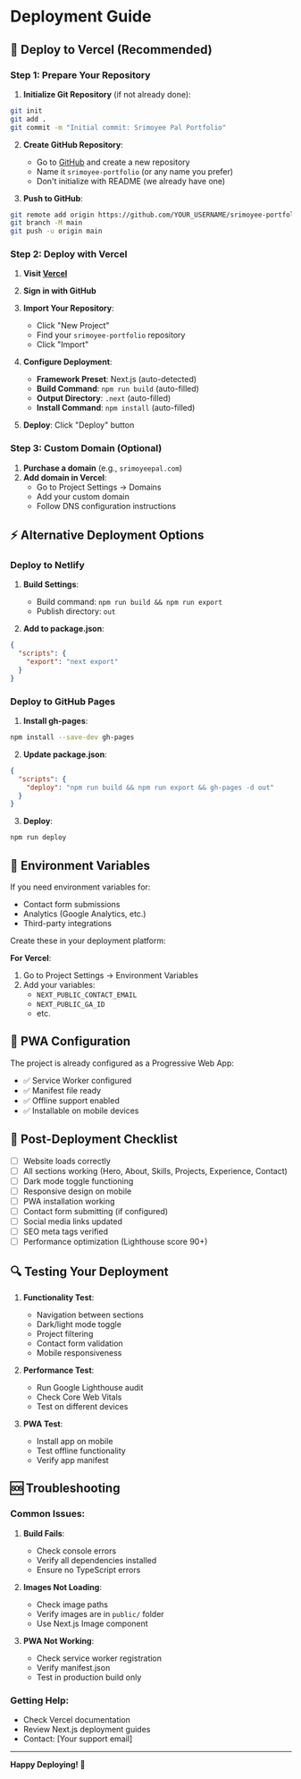 # Deployment Guide

## 🚀 Deploy to Vercel (Recommended)

### Step 1: Prepare Your Repository

1. **Initialize Git Repository** (if not already done):
```bash
git init
git add .
git commit -m "Initial commit: Srimoyee Pal Portfolio"
```

2. **Create GitHub Repository**:
   - Go to [GitHub](https://github.com) and create a new repository
   - Name it `srimoyee-portfolio` (or any name you prefer)
   - Don't initialize with README (we already have one)

3. **Push to GitHub**:
```bash
git remote add origin https://github.com/YOUR_USERNAME/srimoyee-portfolio.git
git branch -M main
git push -u origin main
```

### Step 2: Deploy with Vercel

1. **Visit [Vercel](https://vercel.com)**
2. **Sign in with GitHub**
3. **Import Your Repository**:
   - Click "New Project"
   - Find your `srimoyee-portfolio` repository
   - Click "Import"

4. **Configure Deployment**:
   - **Framework Preset**: Next.js (auto-detected)
   - **Build Command**: `npm run build` (auto-filled)
   - **Output Directory**: `.next` (auto-filled)
   - **Install Command**: `npm install` (auto-filled)

5. **Deploy**: Click "Deploy" button

### Step 3: Custom Domain (Optional)

1. **Purchase a domain** (e.g., `srimoyeepal.com`)
2. **Add domain in Vercel**:
   - Go to Project Settings → Domains
   - Add your custom domain
   - Follow DNS configuration instructions

## ⚡ Alternative Deployment Options

### Deploy to Netlify

1. **Build Settings**:
   - Build command: `npm run build && npm run export`
   - Publish directory: `out`

2. **Add to package.json**:
```json
{
  "scripts": {
    "export": "next export"
  }
}
```

### Deploy to GitHub Pages

1. **Install gh-pages**:
```bash
npm install --save-dev gh-pages
```

2. **Update package.json**:
```json
{
  "scripts": {
    "deploy": "npm run build && npm run export && gh-pages -d out"
  }
}
```

3. **Deploy**:
```bash
npm run deploy
```

## 🔧 Environment Variables

If you need environment variables for:
- Contact form submissions
- Analytics (Google Analytics, etc.)
- Third-party integrations

Create these in your deployment platform:

**For Vercel**:
1. Go to Project Settings → Environment Variables
2. Add your variables:
   - `NEXT_PUBLIC_CONTACT_EMAIL`
   - `NEXT_PUBLIC_GA_ID`
   - etc.

## 📱 PWA Configuration

The project is already configured as a Progressive Web App:
- ✅ Service Worker configured
- ✅ Manifest file ready
- ✅ Offline support enabled
- ✅ Installable on mobile devices

## 🎯 Post-Deployment Checklist

- [ ] Website loads correctly
- [ ] All sections working (Hero, About, Skills, Projects, Experience, Contact)
- [ ] Dark mode toggle functioning
- [ ] Responsive design on mobile
- [ ] PWA installation working
- [ ] Contact form submitting (if configured)
- [ ] Social media links updated
- [ ] SEO meta tags verified
- [ ] Performance optimization (Lighthouse score 90+)

## 🔍 Testing Your Deployment

1. **Functionality Test**:
   - Navigation between sections
   - Dark/light mode toggle
   - Project filtering
   - Contact form validation
   - Mobile responsiveness

2. **Performance Test**:
   - Run Google Lighthouse audit
   - Check Core Web Vitals
   - Test on different devices

3. **PWA Test**:
   - Install app on mobile
   - Test offline functionality
   - Verify app manifest

## 🆘 Troubleshooting

### Common Issues:

1. **Build Fails**:
   - Check console errors
   - Verify all dependencies installed
   - Ensure no TypeScript errors

2. **Images Not Loading**:
   - Check image paths
   - Verify images are in `public/` folder
   - Use Next.js Image component

3. **PWA Not Working**:
   - Check service worker registration
   - Verify manifest.json
   - Test in production build only

### Getting Help:

- Check Vercel documentation
- Review Next.js deployment guides
- Contact: [Your support email]

---

**Happy Deploying! 🚀**
